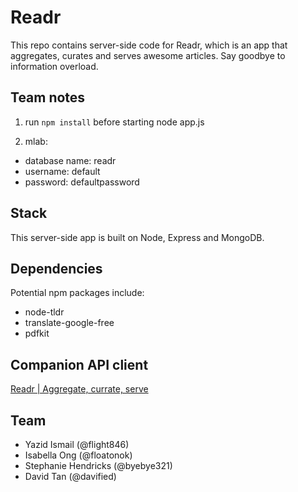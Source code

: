 # Readr

This repo contains server-side code for Readr, which is an app that aggregates, curates and serves awesome articles. Say goodbye to information overload.

## Team notes
1) run ```npm install``` before starting node app.js

2) mlab:
* database name: readr
* username: default
* password: defaultpassword

## Stack
This server-side app is built on Node, Express and MongoDB.

## Dependencies
Potential npm packages include:
* node-tldr
* translate-google-free
* pdfkit

## Companion API client
[Readr | Aggregate, currate, serve](https://flight846.github.io/readr-client/)

## Team
* Yazid Ismail (@flight846)
* Isabella Ong (@floatonok)
* Stephanie Hendricks (@byebye321)
* David Tan (@davified)
